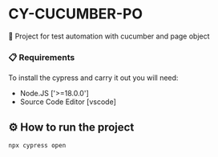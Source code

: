 # CY-CUCUMBER-PO

🚀 Project for test automation with cucumber and page object


### 📋 Requirements

To install the cypress and carry it out you will need:

* Node.JS ['>=18.0.0']
* Source Code Editor [vscode]

## ⚙️ How to run the project

```
npx cypress open
```